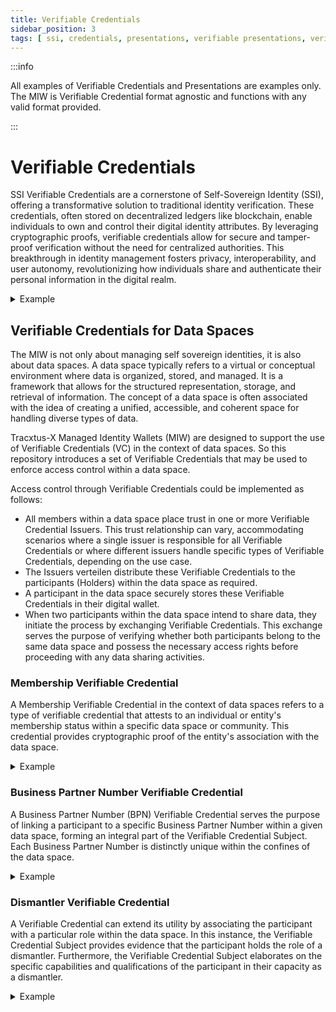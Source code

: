 ```yaml
---
title: Verifiable Credentials
sidebar_position: 3
tags: [ ssi, credentials, presentations, verifiable presentations, verifiable credentials, issuer, holder, verifier ]
---
```


:::info

All examples of Verifiable Credentials and Presentations are examples only. The MIW is Verifiable Credential
format agnostic and functions with any valid format provided.

:::

# Verifiable Credentials

SSI Verifiable Credentials are a cornerstone of Self-Sovereign Identity (SSI), offering a transformative solution to
traditional identity verification. These credentials, often stored on decentralized ledgers like blockchain, enable
individuals to own and control their digital identity attributes. By leveraging cryptographic proofs, verifiable
credentials allow for secure and tamper-proof verification without the need for centralized authorities. This
breakthrough in identity management fosters privacy, interoperability, and user autonomy, revolutionizing how
individuals share and authenticate their personal information in the digital realm.

<details>
    <summary>Example</summary>
    <pre>
    \{
        "@context": [
            "https://www.w3.org/2018/credentials/v1",
            "https://www.w3.org/2018/credentials/examples/v1"
        ],
        "id": "http://example.edu/credentials/58473",
        "type": ["VerifiableCredential", "AlumniCredential"],
        "credentialSubject": \{
            "id": "did:example:ebfeb1f712ebc6f1c276e12ec21",
            "image": "https://example.edu/images/58473",
            "alumniOf": \{
                "id": "did:example:c276e12ec21ebfeb1f712ebc6f1",
                "name": [\{
                    "value": "Example University",
                    "lang": "en"
                    }, \{
                    "value": "Exemple d'Université",
                    "lang": "fr"
                }]
            }
        },
        "proof": \{
        }
    }
    </pre>
</details>

## Verifiable Credentials for Data Spaces

The MIW is not only about managing self sovereign identities, it is also about data spaces. A data space typically
refers to a virtual or conceptual environment where data is organized, stored, and managed. It is a framework that
allows for the structured representation, storage, and retrieval of information. The concept of a data space is often
associated with the idea of creating a unified, accessible, and coherent space for handling diverse types of data.

Tracxtus-X Managed Identity Wallets (MIW) are designed to support the use of Verifiable Credentials (VC) in the context
of data spaces. So this repository introduces a set of Verifiable Credentials that may be used to enforce access control
within a data space.

Access control through Verifiable Credentials could be implemented as follows:

- All members within a data space place trust in one or more Verifiable Credential Issuers. This trust relationship can
  vary, accommodating scenarios where a single issuer is responsible for all Verifiable Credentials or where different
  issuers handle specific types of Verifiable Credentials, depending on the use case.
- The Issuers verteilen distribute these Verifiable Credentials to the participants (Holders) within the data space as
  required.
- A participant in the data space securely stores these Verifiable Credentials in their digital wallet.
- When two participants within the data space intend to share data, they initiate the process by exchanging Verifiable
  Credentials. This exchange serves the purpose of verifying whether both participants belong to the same data space and
  possess the necessary access rights before proceeding with any data sharing activities.

### Membership Verifiable Credential

A Membership Verifiable Credential in the context of data spaces refers to a type of verifiable credential that attests
to an individual or entity's membership status within a specific data space or community. This credential provides
cryptographic proof of the entity's association with the data space.

<details>
    <summary>Example</summary>
    <pre>
    \{
        "issuanceDate": "2024-01-19T08:00:17Z",
        "credentialSubject": [
            \{
                "holderIdentifier": "BPN12345",
                "startTime": "2024-01-19T08:00:17.748160281Z",
                "memberOf": "Tractus-X",
                "id": "did:web:managed-identity-wallets.foo:BPN12345",
                "type": "MembershipCredential",
                "status": "Active"
            }
        ],
        "id": "did:web:managed-identity-wallets.foo:BPNL0000000ISSUER#1b6813e3-14f3-462c-afce-9a5c3d75e83f",
        "proof": \{
            "proofPurpose": "assertionMethod",
            "verificationMethod": "did:web:managed-identity-wallets.foo:BPNL0000000ISSUER#049f920c-e702-4e36-9b01-540423788a90",
            "type": "JsonWebSignature2020",
            "created": "2024-01-19T08:00:17Z",
            "jws": "..."
        },
        "type": [
            "VerifiableCredential",
            "MembershipCredential"
        ],
        "@context": [
            "https://www.w3.org/2018/credentials/v1",
            "https://localhost/your-context.json",
            "https://w3id.org/security/suites/jws-2020/v1"
        ],
        "issuer": "did:web:managed-identity-wallets.foo:BPNL0000000ISSUER",
        "expirationDate": "2024-06-30T00:00:00Z"
    }
    </pre>
</details>

### Business Partner Number Verifiable Credential

A Business Partner Number (BPN) Verifiable Credential serves the purpose of linking a participant to a specific Business
Partner Number within a given data space, forming an integral part of the Verifiable Credential Subject. Each Business
Partner Number is distinctly unique within the confines of the data space.

<details>
    <summary>Example</summary>
    <pre>
    \{
        "credentialSubject": [
            \{
                "contractTemplate": "https://public.catena-x.org/contracts/",
                "holderIdentifier": "BPN12345",
                "id": "did:web:managed-identity-wallets.foo:BPN12345",
                "items": [
                    "BpnCredential"
                ],
                "type": "SummaryCredential"
            }
        ],
        "issuanceDate": "2023-07-18T09:33:11Z",
        "id": "did:web:managed-identity-wallets.foo:BPNL0000000ISSUER#340fc333-18b3-436b-abdb-461e8d0d4084",
        "proof": \{
            "created": "2023-07-18T09:33:11Z",
            "jws": "...",
            "proofPurpose": "proofPurpose",
            "type": "JsonWebSignature2020",
            "verificationMethod": "did:web:managed-identity-wallets.foo:BPNL0000000ISSUER#"
        },
        "type": [
            "VerifiableCredential",
            "SummaryCredential"
        ],
        "@context": [
            "https://www.w3.org/2018/credentials/v1",
            "https://catenax-ng.github.io/product-core-schemas/SummaryVC.json",
            "https://w3id.org/security/suites/jws-2020/v1"
        ],
        "issuer": "did:web:managed-identity-wallets.foo:BPNL0000000ISSUER",
        "expirationDate": "2023-10-01T00:00:00Z"
    }
    </pre>
</details>

### Dismantler Verifiable Credential

A Verifiable Credential can extend its utility by associating the participant with a particular role within the data
space. In this instance, the Verifiable Credential Subject provides evidence that the participant holds the role of a
dismantler. Furthermore, the Verifiable Credential Subject elaborates on the specific capabilities and qualifications of
the participant in their capacity as a dismantler.

<details>
    <summary>Example</summary>
    <pre>
    \{
        "credentialSubject": [
            \{
                "bpn": "BPN12345",
                "id": "did:web:managed-identity-wallets.foo:BPN12345",
                "type": "DismantlerCredential",
                "activityType": "vehicleDismantle",
                "allowedVehicleBrands": "Alfa Romeo, Mercedes-Benz"
            }
        ],
        "issuanceDate": "2023-07-13T12:35:00Z",
        "id": "did:web:managed-identity-wallets.foo:BPNL0000000ISSUER#845ee4fd-4743-48d4-9b84-c09f29c49b80",
        "proof": \{
            "created": "2023-07-13T12:35:00Z",
            "jws": "...",
            "proofPurpose": "proofPurpose",
            "type": "JsonWebSignature2020",
            "verificationMethod": "did:web:managed-identity-wallets.foo:BPNL0000000ISSUER#"
        },
        "type": [
            "VerifiableCredential",
            "DismantlerCredent"proof":ial"
        ],
        "@context": [
            "https://www.w3.org/2018/credentials/v1",
            "https://localhost/your-context.json",
            "https://w3id.org/security/suites/jws-2020/v1"
        ],
        "issuer": "did:web:managed-identity-wallets.foo:BPNL0000000ISSUER",
        "expirationDate": "2023-09-30T22:00:00Z"
    }
    </pre>
</details>
